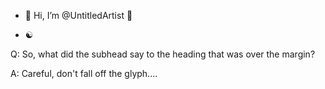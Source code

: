- 👋 Hi, I’m @UntitledArtist 🎨

- ☯️

Q: So, what did the subhead say to the heading that was over the margin?

A: Careful, don't fall off the glyph....
